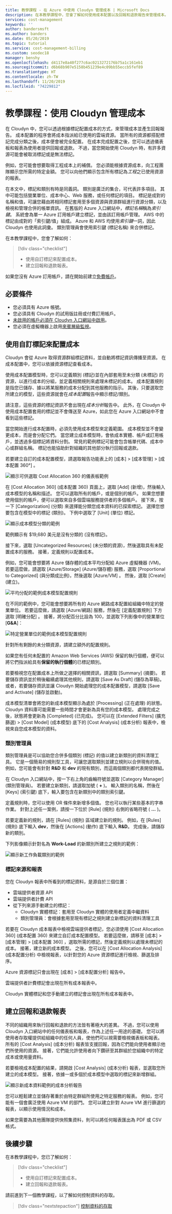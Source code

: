 ```yaml
---
title: 教學課程 - 在 Azure 中使用 Cloudyn 管理成本 | Microsoft Docs
description: 在本教學課程中，您會了解如何使用成本配置以及回報和退款報告來管理成本。
services: cost-management
keywords: ''
author: bandersmsft
ms.author: banders
ms.date: 05/20/2019
ms.topic: tutorial
ms.service: cost-management-billing
ms.custom: seodec18
manager: benshy
ms.openlocfilehash: d4117e8a40f277c6ac0213272176b75a1c161eb1
ms.sourcegitcommit: d6b68b907e5158b451239e4c09bb55eccb5fef89
ms.translationtype: HT
ms.contentlocale: zh-TW
ms.lasthandoff: 11/20/2019
ms.locfileid: "74229812"
---
```

# <a name="tutorial-manage-costs-by-using-cloudyn"></a>教學課程：使用 Cloudyn 管理成本

在 Cloudyn 中，您可以透過根據標記配置成本的方式，來管理成本並產生回報報告。 成本配置的程序會將成本指派給已使用的雲端資源。 當所有的資源都搭配標記完成分類之後，成本便會被完全配置。 在成本完成配置之後，您可以透過儀表板和報表為使用者提供回報或退款。 不過，當您開始使用 Cloudyn 時，有許多資源可能會被取消標記或是無法標記。

例如，您可能會想要取得工程成本上的補償。 您必須能根據資源成本，向工程團隊顯示您所需的特定金額。 您可以向他們顯示包含所有標記為*工程*之已使用資源的報表。

在本文中，標記和類別有時是同義詞。 類別是廣泛的集合，可代表許多項目。 其中可能包括營業單位、成本中心、Web 服務，或任何標記的項目。 標記是成對的名稱和值，可讓您藉由將相同標記套用至多個資源與資源群組進行資源分類，以及檢視和管理合併的帳單資訊。 在舊版的 Azure 入口網站中，*標記名稱*稱為*索引鍵*。 系統會為單一 Azure 訂用帳戶建立標記，並由該訂用帳戶管理。 AWS 中的標記由成對的「索引鍵/值」組成。 Azure 和 AWS 均使用*索引鍵*一詞，因此 Cloudyn 也使用此詞彙。 類別管理員會使用索引鍵 (標記名稱) 來合併標記。

在本教學課程中，您會了解如何：

> [!div class="checklist"]
> * 使用自訂標記來配置成本。
> * 建立回報和退款報表。

如果您沒有 Azure 訂用帳戶，請在開始前建立[免費帳戶](https://azure.microsoft.com/free/?WT.mc_id=A261C142F)。

## <a name="prerequisites"></a>必要條件

- 您必須具有 Azure 帳號。
- 您必須具有 Cloudyn 的試用版註冊或付費訂用帳戶。
- [未啟用的帳戶必須在 Cloudyn 入口網站中啟用](activate-subs-accounts.md)。
- 您必須在虛擬機器上啟用[來賓層級監視](azure-vm-extended-metrics.md)。


## <a name="use-custom-tags-to-allocate-costs"></a>使用自訂標記來配置成本

Cloudyn 會從 Azure 取得資源群組標記資料，並自動將標記資訊傳播至資源。 在成本配置中，您可以依據資源標記查看成本。

使用成本配置模型時，您可以定義類別 (標記)並在內部套用至未分類 (未標記) 的資源，以進行成本的分組，並定義相關規則來處理未標記的成本。 成本配置規則是指您已儲存、據以將某服務的成本分配到其他服務的指示。 其後，只要選取您所建立的模型，這些資源就會在*成本配置*報告中顯示標記/類別。

請注意，這些資源的標記資訊不會出現在*成本分析*報告中。 此外，在 Cloudyn 中使用成本配置套用的標記並不會傳送至 Azure，如此您在 Azure 入口網站中不會看到這些標記。

當您開始進行成本配置時，必須先使用成本模型來定義範圍。 成本模型並不會變更成本，而是會分配它們。 當您建立成本模型時，會依成本實體、帳戶或訂用帳戶，並透過多個標記將資料分割。 常見的範例標記可能會包含帳單代碼、成本中心或群組名稱。 標記也能協助針對組織的其他部分執行回報或退款。

若要建立自訂的成本配置模型，請選取報告功能表上的 [成本]  &gt; [成本管理]  &gt; [成本配置 360°]  。

![顯示可供選取 Cost Allocation 360 的儀表板範例](./media/tutorial-manage-costs/cost-allocation-360.png)

在 [Cost Allocation 360]  \(成本配置 360\) 頁面上，選取 [Add]  \(新增\)，然後輸入成本模型的名稱和描述。 您可以選取所有的帳戶，或是個別的帳戶。 如果您想要使用個別的帳戶，便可以選取來自多個雲端服務提供者的多個帳戶。 接下來，按一下 [Categorization]  \(分類\) 來選擇能分類您成本資料的已探索標記。 選擇您想要包含在模型中的標記 (類別)。 下例中選取了 [Unit]  \(單位\) 標記。

![顯示成本模型分類的範例](./media/tutorial-manage-costs/cost-model01.png)

範例顯示有 $19,680 美元是沒有分類的 (沒有標記)。

接下來，選取 [Uncategorized Resources]  \(未分類的資源\)，然後選取具有未配置成本的服務。 接著，定義規則以配置成本。

例如，您可能會想要將 Azure 儲存體的成本平均分配給 Azure 虛擬機器 (VM)。 若要這麼做，請選取 [Azure/Storage]  \(Azure/儲存體\) 服務，選取 [Proportional to Categorized]  \(與分類成比例\)，然後選取 [Azure/VM]  。 然後，選取 [Create]  \(建立\)。

![平均分配的範例成本模型配置規則](./media/tutorial-manage-costs/cost-model02.png)



在不同的範例中，您可能會想要將所有的 Azure 網路成本配置給組織中特定的營業單位。 若要這麼做，請選取 [Azure/網路]  服務，然後在 [定義配置規則]  下方選取 [明確分配]  。 接著，將分配百分比設為 100，並選取下列影像中的營業單位 [**G&amp;A**]：

![特定營業單位的範例成本模型配置規則](./media/tutorial-manage-costs/cost-model03.png)



針對所有剩餘的未分類資源，請建立額外的配置規則。

如果您有任何未配置的 Amazon Web Services (AWS) 保留的執行個體，便可以將它們指派給具有**保留的執行個體**的已標記類別。

若要檢視您在配置成本上所做之選擇的相關資訊，請選取 [Summary]  \(摘要\)。 若要儲存資訊並於稍後繼續處理其他規則，請選取 [Save As Draft]  \(儲存為草稿\)。 或者，若要儲存資訊並讓 Cloudyn 開始處理您的成本配置模型，請選取 [Save and Activate]  \(儲存並啟動\)。

成本模型清單會將您的新成本模型顯示為處於 [Processing]  \(正在處理\) 的狀態。 Cloudyn 資料庫可能需要一些時間才會更新為具有您的成本模型。 處理完成之後，狀態將會更新為 [Completed]  \(已完成\)。 您可以在 [Extended Filters]  \(擴充篩選\) &gt; [Cost Model]  \(成本模型\) 底下的 [Cost Analysis] \(成本分析\) 報表中，檢視來自您成本模型的資料。

### <a name="category-manager"></a>類別管理員

類別管理員是可以協助您合併多個類別 (標記) 的值以建立新類別的資料清理工具。 它是一個簡易的規則型工具，可讓您選取類別並建立規則以合併現有的值。 例如，您可能會有針對 **R&amp;D** 和 **dev** 的現有類別，而這兩個類別都代表開發群組。

在 Cloudyn 入口網站中，按一下右上角的齒輪符號並選取 [Category Manager]  \(類別管理員\)。 若要建立新類別，請選取加號 ( **+** )。 輸入類別的名稱，然後在 [Keys]  \(索引鍵\) 底下，輸入要包含在新類別中的類別索引鍵。

定義規則時，您可以使用 OR 條件來新增多個值。 您也可以執行某些基本的字串作業。 針對上述任一案例，請按一下位於 [Rule]  \(規則\) 右側的省略符號 ( **…** )。

若要定義新的規則，請在 [Rules]  \(規則\) 區域建立新的規則。 例如，在 [Rules]  \(規則\) 底下輸入 **dev**，然後在 [Actions]  \(動作\) 底下輸入 **R&amp;D**。 完成後，請儲存新的類別。

下列影像顯示針對名為 **Work-Load** 的新類別所建立之規則的範例：

![顯示新工作負載類別的範例](./media/tutorial-manage-costs/category01.png)

### <a name="tag-sources-and-reports"></a>標記來源和報表

您在 Cloudyn 報表中所看到的標記資料，是源自於三個位置：

- 雲端提供者資源 API
- 雲端提供者計費 API
- 從下列來源手動建立的標記：
    - Cloudyn 實體標記：套用至 Cloudyn 實體的使用者定義中繼資料
    - 類別管理員：會根據套用至現有標記之規則建立新標記的資料清理工具

若要在 Cloudyn 成本報表中檢視雲端提供者標記，您必須使用 [Cost Allocation 360] \(成本配置 360\) 來建立自訂成本配置模型。 若要這麼做，請移至 [成本]   > [成本管理]   > [成本配置 360]  ，選取所需的標記，然後定義規則以處理未標記的成本。 接著，建立新的成本模型。 之後，您可以在 [Cost Allocation Analysis] \(成本配置分析\) 中檢視報表，以針對您的 Azure 資源標記進行檢視、篩選及排序。

Azure 資源標記只會出現在 [成本]   > [成本配置分析]  報告中。

雲端提供者計費標記會出現在所有成本報表中。

Cloudyn 實體標記和您手動建立的標記會出現在所有成本報表中。


## <a name="create-showback-and-chargeback-reports"></a>建立回報和退款報表

不同的組織用來執行回報和退款的方法皆有著極大的差異。 不過，您可以使用 Cloudyn 入口網站中的任何儀表板和報表，作為上述任一用途的基礎。 您可以將使用者存取權提供給組織中的任何人員，使他們可以視需要檢視儀表板和報表。 所有的 [Cost Analysis] \(成本分析\) 報表皆支援回報，因為它們能向使用者顯示他們所使用的資源。 接著，它們能允許使用者向下鑽研至其群組於您組織中的特定成本或使用量資料。

若要檢視成本配置的結果，請開啟 [Cost Analysis] \(成本分析\) 報表，並選取您所建立的成本模型。 接著，依據一或多個於成本模型中選取的標記來新增群組。

![顯示新成本資料範例的成本分析報告](./media/tutorial-manage-costs/cost-analysis.png)

您可以輕鬆建立並儲存著重於由特定群組所使用之特定服務的報表。 例如，您可能有一個會廣泛使用 Azure VM 的部門。 您可以建立針對 Azure VM 進行篩選的報表，以顯示使用情況和成本。

如果您需要為其他團隊提供快照集資料，則可以將任何報表匯出為 PDF 或 CSV 格式。


## <a name="next-steps"></a>後續步驟

在本教學課程中，您已了解如何：

> [!div class="checklist"]
> * 使用自訂標記來配置成本。
> * 建立回報和退款報表。



請前進到下一個教學課程，以了解如何控制資料的存取。

> [!div class="nextstepaction"]
> [控制資料的存取](tutorial-user-access.md)
